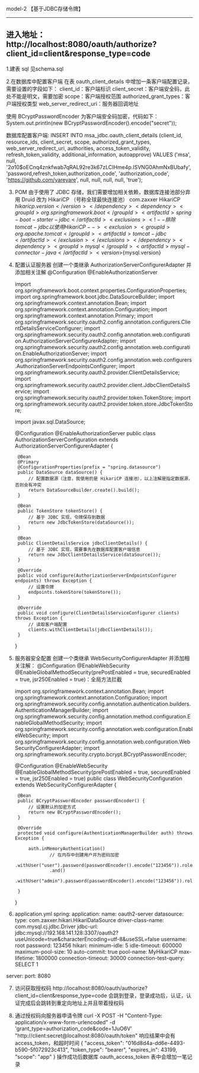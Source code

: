 model-2 【基于JDBC存储令牌】

--------------------------------------------------------------------------------
进入地址：http://localhost:8080/oauth/authorize?client_id=client&response_type=code
--------------------------------------------------------------------------------

1.建表
  sql 见schema.sql

2.在数据库中配置客户端
在表 oauth_client_details 中增加一条客户端配置记录，需要设置的字段如下：
    client_id：客户端标识
    client_secret：客户端安全码，此处不能是明文，需要加密
    scope：客户端授权范围
    authorized_grant_types：客户端授权类型
    web_server_redirect_uri：服务器回调地址


使用 BCryptPasswordEncoder 为客户端安全码加密，代码如下：
    System.out.println(new BCryptPasswordEncoder().encode("secret"));

数据库配置客户端:
    INSERT INTO msa_jdbc.oauth_client_details (client_id, resource_ids, client_secret, scope, authorized_grant_types, web_server_redirect_uri, authorities, access_token_validity, refresh_token_validity, additional_information, autoapprove) VALUES ('msa', null, '$2a$10$oECnq4znkfwab7qRAL92re3k67zLCIHme4p.ISVNG0AhmNxBUbafy', 'password,refresh_token,authorization_code', 'authorization_code', 'https://github.com/yareyare', null, null, null, null, 'true');

3. POM 由于使用了 JDBC 存储，我们需要增加相关依赖，数据库连接池部分弃用 Druid 改为 HikariCP （号称全球最快连接池）
    <dependency>
        <groupId>com.zaxxer</groupId>
        <artifactId>HikariCP</artifactId>
        <version>${hikaricp.version}</version>
    </dependency>
    <dependency>
        <groupId>org.springframework.boot</groupId>
        <artifactId>spring-boot-starter-jdbc</artifactId>
        <exclusions>
            <!-- 排除 tomcat-jdbc 以使用 HikariCP -->
            <exclusion>
                <groupId>org.apache.tomcat</groupId>
                <artifactId>tomcat-jdbc</artifactId>
            </exclusion>
        </exclusions>
    </dependency>
    <dependency>
        <groupId>mysql</groupId>
        <artifactId>mysql-connector-java</artifactId>
        <version>${mysql.version}</version>
    </dependency>

4. 配置认证服务器
    创建一个类继承 AuthorizationServerConfigurerAdapter 并添加相关注解
    @Configuration
    @EnableAuthorizationServer


    import org.springframework.boot.context.properties.ConfigurationProperties;
    import org.springframework.boot.jdbc.DataSourceBuilder;
    import org.springframework.context.annotation.Bean;
    import org.springframework.context.annotation.Configuration;
    import org.springframework.context.annotation.Primary;
    import org.springframework.security.oauth2.config.annotation.configurers.ClientDetailsServiceConfigurer;
    import org.springframework.security.oauth2.config.annotation.web.configuration.AuthorizationServerConfigurerAdapter;
    import org.springframework.security.oauth2.config.annotation.web.configuration.EnableAuthorizationServer;
    import org.springframework.security.oauth2.config.annotation.web.configurers.AuthorizationServerEndpointsConfigurer;
    import org.springframework.security.oauth2.provider.ClientDetailsService;
    import org.springframework.security.oauth2.provider.client.JdbcClientDetailsService;
    import org.springframework.security.oauth2.provider.token.TokenStore;
    import org.springframework.security.oauth2.provider.token.store.JdbcTokenStore;

    import javax.sql.DataSource;

    @Configuration
    @EnableAuthorizationServer
    public class AuthorizationServerConfiguration extends AuthorizationServerConfigurerAdapter {

        @Bean
        @Primary
        @ConfigurationProperties(prefix = "spring.datasource")
        public DataSource dataSource() {
            // 配置数据源（注意，我使用的是 HikariCP 连接池），以上注解是指定数据源，否则会有冲突
            return DataSourceBuilder.create().build();
        }

        @Bean
        public TokenStore tokenStore() {
            // 基于 JDBC 实现，令牌保存到数据
            return new JdbcTokenStore(dataSource());
        }

        @Bean
        public ClientDetailsService jdbcClientDetails() {
            // 基于 JDBC 实现，需要事先在数据库配置客户端信息
            return new JdbcClientDetailsService(dataSource());
        }

        @Override
        public void configure(AuthorizationServerEndpointsConfigurer endpoints) throws Exception {
            // 设置令牌
            endpoints.tokenStore(tokenStore());
        }

        @Override
        public void configure(ClientDetailsServiceConfigurer clients) throws Exception {
            // 读取客户端配置
            clients.withClientDetails(jdbcClientDetails());
        }
    }

5. 服务器安全配置
    创建一个类继承 WebSecurityConfigurerAdapter 并添加相关注解：
    @Configuration
    @EnableWebSecurity
    @EnableGlobalMethodSecurity(prePostEnabled = true, securedEnabled = true, jsr250Enabled = true)：全局方法拦截



    import org.springframework.context.annotation.Bean;
    import org.springframework.context.annotation.Configuration;
    import org.springframework.security.config.annotation.authentication.builders.AuthenticationManagerBuilder;
    import org.springframework.security.config.annotation.method.configuration.EnableGlobalMethodSecurity;
    import org.springframework.security.config.annotation.web.configuration.EnableWebSecurity;
    import org.springframework.security.config.annotation.web.configuration.WebSecurityConfigurerAdapter;
    import org.springframework.security.crypto.bcrypt.BCryptPasswordEncoder;

    @Configuration
    @EnableWebSecurity
    @EnableGlobalMethodSecurity(prePostEnabled = true, securedEnabled = true, jsr250Enabled = true)
    public class WebSecurityConfiguration extends WebSecurityConfigurerAdapter {

        @Bean
        public BCryptPasswordEncoder passwordEncoder() {
            // 设置默认的加密方式
            return new BCryptPasswordEncoder();
        }

        @Override
        protected void configure(AuthenticationManagerBuilder auth) throws Exception {

            auth.inMemoryAuthentication()
                    // 在内存中创建用户并为密码加密
                    .withUser("user").password(passwordEncoder().encode("123456")).roles("USER")
                    .and()
                    .withUser("admin").password(passwordEncoder().encode("123456")).roles("ADMIN");

        }
    }

6. application.yml
spring:
  application:
    name: oauth2-server
  datasource:
    type: com.zaxxer.hikari.HikariDataSource
    driver-class-name: com.mysql.cj.jdbc.Driver
    jdbc-url: jdbc:mysql://192.168.141.128:3307/oauth2?useUnicode=true&characterEncoding=utf-8&useSSL=false
    username: root
    password: 123456
    hikari:
      minimum-idle: 5
      idle-timeout: 600000
      maximum-pool-size: 10
      auto-commit: true
      pool-name: MyHikariCP
      max-lifetime: 1800000
      connection-timeout: 30000
      connection-test-query: SELECT 1

server:
  port: 8080

7. 访问获取授权码
    http://localhost:8080/oauth/authorize?client_id=client&response_type=code
    会跳到登录，登录成功后，认证，认证完成后会跳转到重定向地址上并且带着授权码

8. 通过授权码向服务器申请令牌
    curl -X POST -H "Content-Type: application/x-www-form-urlencoded" -d 'grant_type=authorization_code&code=1JuO6V' "http://client:secret@localhost:8080/oauth/token"
    响应结果中会有access_token，和超时时间
    {
        "access_token": "016d8d4a-dd6e-4493-b590-5f072923c413",
        "token_type": "bearer",
        "expires_in": 43199,
        "scope": "app"
    }
    操作成功后数据库 oauth_access_token 表中会增加一笔记录

